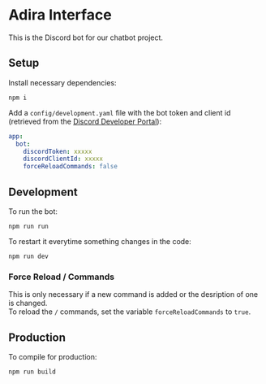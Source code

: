 # Adira Interface

This is the Discord bot for our chatbot project.

## Setup

Install necessary dependencies:

```console
npm i
```

Add a `config/development.yaml` file with the bot token and client id (retrieved from the [Discord Developer Portal](https://discord.com/developers/applications/1285909172403310653)):

```yaml
app:
  bot:
    discordToken: xxxxx
    discordClientId: xxxxx
    forceReloadCommands: false
```

## Development

To run the bot:

```console
npm run run
```

To restart it everytime something changes in the code:

```console
npm run dev
```

### Force Reload / Commands

This is only necessary if a new command is added or the desription of one is changed.\
To reload the `/` commands, set the variable `forceReloadCommands` to `true`.

## Production

To compile for production:

```console
npm run build
```

